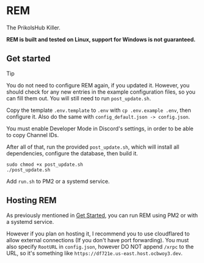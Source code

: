 # REM
The PrikolsHub Killer.

**REM is built and tested on Linux, support for Windows is not guaranteed.**

## Get started

> [!TIP]
> You do not need to configure REM again, if you updated it. However, you should check for any new entries in the example configuration files, so you can fill them out. You will still need to run `post_update.sh`.

Copy the template `.env.template` to `.env` with `cp .env.example .env`, then configure it. Also do the same with `config_default.json -> config.json`.

You must enable Developer Mode in Discord's settings, in order to be able to copy Channel IDs.

After all of that, run the provided `post_update.sh`, which will install all dependencies, configure the database, then build it.

```
sudo chmod +x post_update.sh
./post_update.sh
```
Add `run.sh` to PM2 or a systemd service.

## Hosting REM

As previously mentioned in [Get Started](#get-started), you can run REM using PM2 or with a systemd service.

However if you plan on hosting it, I recommend you to use cloudflared to allow external connections (If you don't have port forwarding). You must also specify `RootURL` in `config.json`, however DO NOT append `/xrpc` to the URL, so it's something like `https://df721e.us-east.host.ocbwoy3.dev`. 
